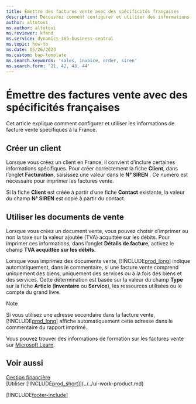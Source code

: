 ```yaml
---
title: Émettre des factures vente avec des spécificités françaises
description: Découvrez comment configurer et utiliser des informations spécifiques à la France dans les factures vente destinées à la France.
author: altotovi
ms.author: altotovi
ms.reviewer: kfend
ms.service: dynamics-365-business-central
ms.topic: how-to
ms.date: 05/26/2023
ms.custom: bap-template
ms.search.keywords: 'sales, invoice, order, siren'
ms.search.form: '21, 42, 43, 44'
---
```


# Émettre des factures vente avec des spécificités françaises

Cet article explique comment configurer et utiliser les informations de facture vente spécifiques à la France.

## Créer un client

Lorsque vous créez un client en France, il convient d’inclure certaines informations spécifiques. Pour créer correctement la fiche **Client**, dans l’onglet **Facturation**, saisissez une valeur dans le **N° SIREN** . Ce numéro est nécessaire pour imprimer les factures vente.

Si la fiche **Client** est créée à partir d’une fiche **Contact** existante, la valeur du champ **N° SIREN** est copié à partir du contact.

## Utiliser les documents de vente

Lorsque vous créez un document vente, vous pouvez choisir d’imprimer ou non la taxe sur la valeur ajoutée (TVA) acquittée sur les débits. Pour imprimer ces informations, dans l’onglet **Détails de facture**, activez le champ **TVA acquittée sur les débits**.

Lorsque vous imprimez des documents vente, [!INCLUDE[prod_long](../../includes/prod_long.md)] indique automatiquement, dans le commentaire, si une facture vente comprend uniquement des biens, uniquement des services ou à la fois des biens et des services. Cette détermination est basée sur la valeur du champ **Type** sur la fiche **Article** (**Inventaire** ou **Service**), les ressources utilisées ou le compte du grand livre.

> [!NOTE]
> Si vous utilisez une adresse secondaire dans la facture vente, [!INCLUDE[prod_long](../../includes/prod_long.md)] affiche automatiquement cette adresse dans le commentaire du rapport imprimé.

Vous pouvez trouver des informations de formation sur les factures vente sur [Microsoft Learn](/learn/modules/process-intrastat-dynamics-365-business-central/index).

## Voir aussi

[Gestion financière](../../finance.md)  
[Utiliser [!INCLUDE[prod_short](../../includes/prod_short.md)]](../../ui-work-product.md)

[!INCLUDE[footer-include](../../includes/footer-banner.md)]
